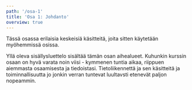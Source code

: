 ```yaml
---
path: '/osa-1'
title: 'Osa 1: Johdanto'
overview: true
---
```



Tässä osassa erilaisia keskeisiä käsitteitä, joita sitten käytetään myöhemmissä osissa.

<please-login></please-login>

<pages-in-this-section></pages-in-this-section>

Yllä oleva sisällysluettelo sisältää tämän osan aihealueet. Kuhunkin kurssin osaan on hyvä varata noin viisi - kymmenen tuntia aikaa, riippuen aiemmasta osaamisesta ja tiedoistasi. Tietoliikennettä ja sen käsitteitä ja toiminnallisuutta jo jonkin verran tuntevat luultavsti etenevät paljon nopeammin.

<exercises-in-this-section></exercises-in-this-section>
